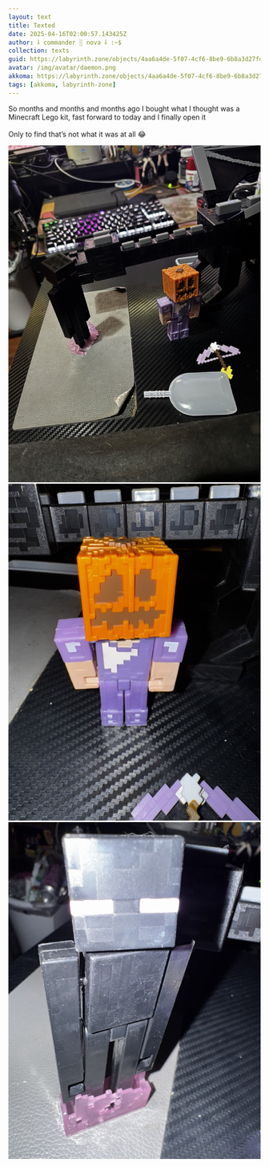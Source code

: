 ```yaml
---
layout: text
title: Texted
date: 2025-04-16T02:00:57.143425Z
author: ⸸ commander ░ nova ⸸ :~$
collection: texts
guid: https://labyrinth.zone/objects/4aa6a4de-5f07-4cf6-8be9-6b8a3d27fd55
avatar: /img/avatar/daemon.png
akkoma: https://labyrinth.zone/objects/4aa6a4de-5f07-4cf6-8be9-6b8a3d27fd55
tags: [akkoma, labyrinth-zone]
---
```


<p>So months and months and months ago I bought what I thought was a Minecraft Lego kit, fast forward to today and I finally open it<br><br>Only to find that’s not what it was at all 😂</p><img src="/assets/text_media/115964bfe6012098bddc57c825eccee321981af571d21f32cb50ec8ada01cf9c.631B2A00-C12E-429D-8C25-FB34DAD344D1" alt="" /><img src="/assets/text_media/a0398171b3e937bac6814769c8770447e23905d835400a6ad209edd7e901cb5f.EB93441E-C070-4AF1-8E67-C347BB9677F1" alt="" /><img src="/assets/text_media/cefa9321db1a4d1f02fd6f3d92f405cf989785e16aa27b9e962fcb6ca74ac82c.2A66369E-24BD-4C4C-9ED1-9A4241F4CE8E" alt="" />